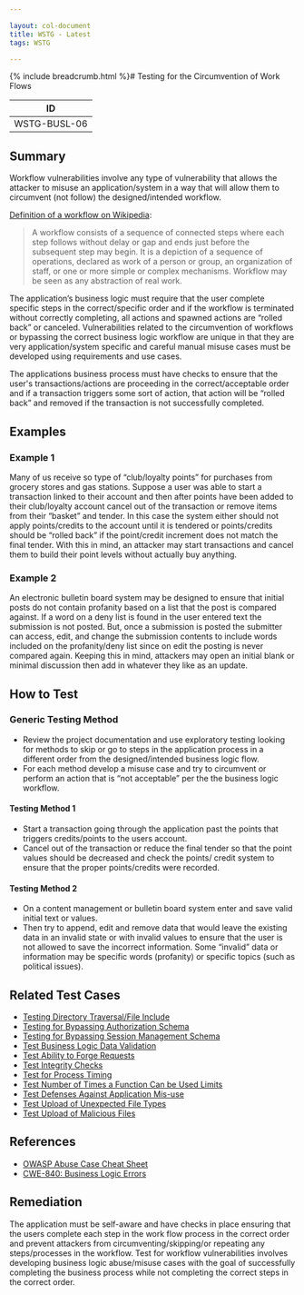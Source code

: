```yaml
---

layout: col-document
title: WSTG - Latest
tags: WSTG

---
```


{% include breadcrumb.html %}# Testing for the Circumvention of Work Flows

|ID               |
|-----------------|
|WSTG-BUSL-06|

## Summary

Workflow vulnerabilities involve any type of vulnerability that allows the attacker to misuse an application/system in a way that will allow them to circumvent (not follow) the designed/intended workflow.

[Definition of a workflow on Wikipedia](https://en.wikipedia.org/wiki/Workflow):
> A workflow consists of a sequence of connected steps where each step follows without delay or gap and ends just before the subsequent step may begin. It is a depiction of a sequence of operations, declared as work of a person or group, an organization of staff, or one or more simple or complex mechanisms. Workflow may be seen as any abstraction of real work.

The application’s business logic must require that the user complete specific steps in the correct/specific order and if the workflow is terminated without correctly completing, all actions and spawned actions are “rolled back” or canceled. Vulnerabilities related to the circumvention of workflows or bypassing the correct business logic workflow are unique in that they are very application/system specific and careful manual misuse cases must be developed using requirements and use cases.

The applications business process must have checks to ensure that the user's transactions/actions are proceeding in the correct/acceptable order and if a transaction triggers some sort of action, that action will be “rolled back” and removed if the transaction is not successfully completed.

## Examples

### Example 1

Many of us receive so type of “club/loyalty points” for purchases from grocery stores and gas stations. Suppose a user was able to start a transaction linked to their account and then after points have been added to their club/loyalty account cancel out of the transaction or remove items from their “basket” and tender. In this case the system either should not apply points/credits to the account until it is tendered or points/credits should be “rolled back” if the point/credit increment does not match the final tender. With this in mind, an attacker may start transactions and cancel them to build their point levels without actually buy anything.

### Example 2

An electronic bulletin board system may be designed to ensure that initial posts do not contain profanity based on a list that the post is compared against. If a word on a deny list is found in the user entered text the submission is not posted. But, once a submission is posted the submitter can access, edit, and change the submission contents to include words included on the profanity/deny list since on edit the posting is never compared again. Keeping this in mind, attackers may open an initial blank or minimal discussion then add in whatever they like as an update.

## How to Test

### Generic Testing Method

- Review the project documentation and use exploratory testing looking for methods to skip or go to steps in the application process in a different order from the designed/intended business logic flow.
- For each method develop a misuse case and try to circumvent or perform an action that is “not acceptable” per the the business logic workflow.

#### Testing Method 1

- Start a transaction going through the application past the points that triggers credits/points to the users account.
- Cancel out of the transaction or reduce the final tender so that the point values should be decreased and check the points/ credit system to ensure that the proper points/credits were recorded.

#### Testing Method 2

- On a content management or bulletin board system enter and save valid initial text or values.
- Then try to append, edit and remove data that would leave the existing data in an invalid state or with invalid values to ensure that the user is not allowed to save the incorrect information. Some “invalid” data or information may be specific words (profanity) or specific topics (such as political issues).

## Related Test Cases

- [Testing Directory Traversal/File Include](../05-Authorization_Testing/01-Testing_Directory_Traversal_File_Include.md)
- [Testing for Bypassing Authorization Schema](../05-Authorization_Testing/02-Testing_for_Bypassing_Authorization_Schema.md)
- [Testing for Bypassing Session Management Schema](../06-Session_Management_Testing/01-Testing_for_Session_Management_Schema.md)
- [Test Business Logic Data Validation](01-Test_Business_Logic_Data_Validation.md)
- [Test Ability to Forge Requests](02-Test_Ability_to_Forge_Requests.md)
- [Test Integrity Checks](03-Test_Integrity_Checks.md)
- [Test for Process Timing](04-Test_for_Process_Timing.md)
- [Test Number of Times a Function Can be Used Limits](05-Test_Number_of_Times_a_Function_Can_Be_Used_Limits.md)
- [Test Defenses Against Application Mis-use](07-Test_Defenses_Against_Application_Misuse.md)
- [Test Upload of Unexpected File Types](08-Test_Upload_of_Unexpected_File_Types.md)
- [Test Upload of Malicious Files](09-Test_Upload_of_Malicious_Files.md)

## References

- [OWASP Abuse Case Cheat Sheet](https://cheatsheetseries.owasp.org/cheatsheets/Abuse_Case_Cheat_Sheet.html)
- [CWE-840: Business Logic Errors](https://cwe.mitre.org/data/definitions/840.html)

## Remediation

The application must be self-aware and have checks in place ensuring that the users complete each step in the work flow process in the correct order and prevent attackers from circumventing/skipping/or repeating any steps/processes in the workflow. Test for workflow vulnerabilities involves developing business logic abuse/misuse cases with the goal of successfully completing the business process while not completing the correct steps in the correct order.
